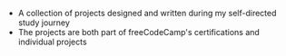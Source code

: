 - A collection of projects designed and written during my self-directed study journey
- The projects are both part of freeCodeCamp's certifications and individual projects
